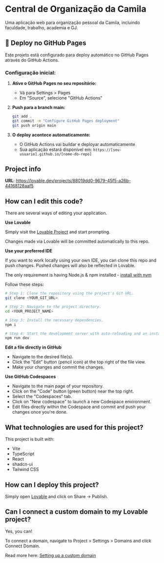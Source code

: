 # Central de Organização da Camila

Uma aplicação web para organização pessoal da Camila, incluindo faculdade, trabalho, academia e GJ.

## 🚀 Deploy no GitHub Pages

Este projeto está configurado para deploy automático no GitHub Pages através do GitHub Actions.

### Configuração inicial:

1. **Ative o GitHub Pages no seu repositório:**
   - Vá para Settings > Pages
   - Em "Source", selecione "GitHub Actions"

2. **Push para a branch main:**
   ```bash
   git add .
   git commit -m "Configure GitHub Pages deployment"
   git push origin main
   ```

3. **O deploy acontece automaticamente:**
   - O GitHub Actions vai buildar e deployar automaticamente
   - Sua aplicação estará disponível em: `https://[seu-usuario].github.io/[nome-do-repo]`

## Project info

**URL**: https://lovable.dev/projects/88019dd0-9679-45f5-a26b-44168128aaf5

## How can I edit this code?

There are several ways of editing your application.

**Use Lovable**

Simply visit the [Lovable Project](https://lovable.dev/projects/88019dd0-9679-45f5-a26b-44168128aaf5) and start prompting.

Changes made via Lovable will be committed automatically to this repo.

**Use your preferred IDE**

If you want to work locally using your own IDE, you can clone this repo and push changes. Pushed changes will also be reflected in Lovable.

The only requirement is having Node.js & npm installed - [install with nvm](https://github.com/nvm-sh/nvm#installing-and-updating)

Follow these steps:

```sh
# Step 1: Clone the repository using the project's Git URL.
git clone <YOUR_GIT_URL>

# Step 2: Navigate to the project directory.
cd <YOUR_PROJECT_NAME>

# Step 3: Install the necessary dependencies.
npm i

# Step 4: Start the development server with auto-reloading and an instant preview.
npm run dev
```

**Edit a file directly in GitHub**

- Navigate to the desired file(s).
- Click the "Edit" button (pencil icon) at the top right of the file view.
- Make your changes and commit the changes.

**Use GitHub Codespaces**

- Navigate to the main page of your repository.
- Click on the "Code" button (green button) near the top right.
- Select the "Codespaces" tab.
- Click on "New codespace" to launch a new Codespace environment.
- Edit files directly within the Codespace and commit and push your changes once you're done.

## What technologies are used for this project?

This project is built with:

- Vite
- TypeScript
- React
- shadcn-ui
- Tailwind CSS

## How can I deploy this project?

Simply open [Lovable](https://lovable.dev/projects/88019dd0-9679-45f5-a26b-44168128aaf5) and click on Share -> Publish.

## Can I connect a custom domain to my Lovable project?

Yes, you can!

To connect a domain, navigate to Project > Settings > Domains and click Connect Domain.

Read more here: [Setting up a custom domain](https://docs.lovable.dev/tips-tricks/custom-domain#step-by-step-guide)
